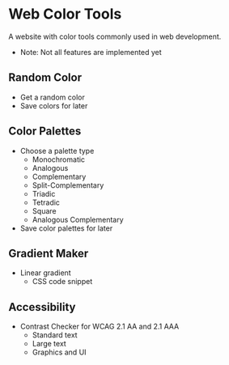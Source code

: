 # Web Color Tools
A website with color tools commonly used in web development.

- Note: Not all features are implemented yet
## Random Color
- Get a random color
- Save colors for later
## Color Palettes
- Choose a palette type
    - Monochromatic
    - Analogous 
    - Complementary 
    - Split-Complementary
    - Triadic
    - Tetradic
    - Square
    - Analogous Complementary
- Save color palettes for later
## Gradient Maker
- Linear gradient
    - CSS code snippet
## Accessibility
- Contrast Checker for WCAG 2.1 AA and 2.1 AAA
    - Standard text
    - Large text
    - Graphics and UI
